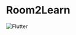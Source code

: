 # Room2Learn

![Flutter](https://img.shields.io/badge/Flutter-%2302569B.svg?style=for-the-badge&logo=Flutter&logoColor=white)
